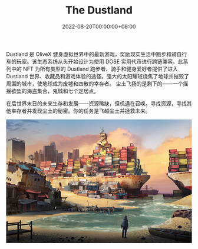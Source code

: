 ﻿---
title: "The Dustland"
description: "Dustland 是 OliveX 健身虚拟世界中的最新游戏，奖励现实生活中跑步和骑自行车的玩家。"
date: 2022-08-20T00:00:00+08:00
lastmod: 2022-08-20T00:00:00+08:00
draft: false
authors: ["boogArno"]
featuredImage: "the-dustland.png"
tags: ["Collectibles","The Dustland"]
categories: ["nfts"]
nfts: ["Collectibles"]
blockchain: "Polygon"
website: "https://www.thedustland.com/"
twitter: "https://twitter.com/the_dustland"
discord: "https://discord.com/invite/FCu44nvbxz"
telegram: "https://t.me/dose_community"
github: ""
youtube: "https://www.youtube.com/channel/UCRekf9p7CKrWYbUIY7VU5Bw"
twitch: ""
facebook: "https://www.facebook.com/dustlandrunner/"
instagram: "https://www.instagram.com/dosetoken/"
reddit: ""
medium: "https://medium.com/@DOSEToken"
steam: ""
gitbook: ""
googleplay: ""
appstore: ""
status: "Live"
weight: 
lightgallery: true
toc: true
pinned: false
recommend: false
recommend1: false
---
Dustland 是 OliveX 健身虚拟世界中的最新游戏，奖励现实生活中跑步和骑自行车的玩家。该生态系统从头开始设计为使用 DOSE 实用代币进行跨链兼容。此系列中的 NFT 为所有类型的 Dustland 跑步者、骑手和健身爱好者提供了进入 Dustland 世界、收藏品和游戏体验的途径。强大的太阳耀斑烧焦了地球并摧毁了周围的城市，使地球成为废墟和四散的幸存者。
尘土飞扬的是剩下的——一个摇摇欲坠的海盗集合，鬼城和七个定居点。

在后世界末日的未来生存和发展——资源稀缺，但机遇在召唤。寻找资源，寻找其他幸存者并发现尘土的秘密。你的任务是飞越尘土并拯救未来。

![thedustland-dapp-collectibles-matic-image1_be1807a42a0cebf2825ef5359fe491af](thedustland-dapp-collectibles-matic-image1_be1807a42a0cebf2825ef5359fe491af.png)